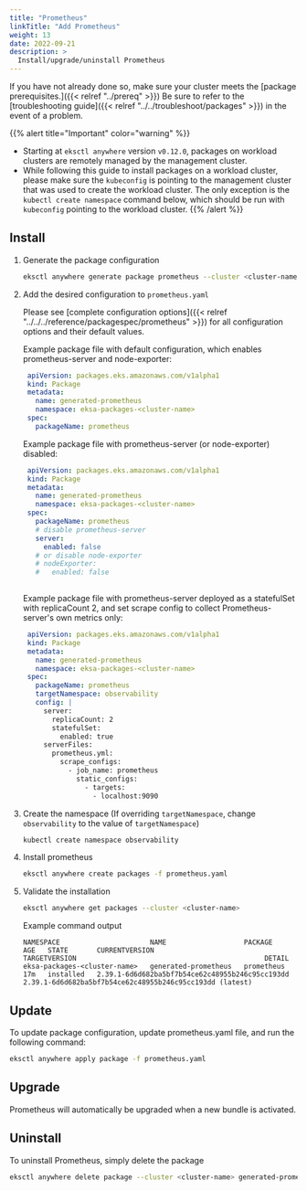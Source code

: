 ```yaml
---
title: "Prometheus"
linkTitle: "Add Prometheus"
weight: 13
date: 2022-09-21
description: >
  Install/upgrade/uninstall Prometheus
---
```


If you have not already done so, make sure your cluster meets the [package prerequisites.]({{< relref "../prereq" >}})
Be sure to refer to the [troubleshooting guide]({{< relref "../../troubleshoot/packages" >}}) in the event of a problem.

   {{% alert title="Important" color="warning" %}}
   * Starting at `eksctl anywhere` version `v0.12.0`, packages on workload clusters are remotely managed by the management cluster.
   * While following this guide to install packages on a workload cluster, please make sure the `kubeconfig` is pointing to the management cluster that was used to create the workload cluster. The only exception is the `kubectl create namespace` command below, which should be run with `kubeconfig` pointing to the workload cluster.
   {{% /alert %}}

## Install

<!-- this content needs to be indented so the numbers are automatically incremented -->
1. Generate the package configuration
   ```bash
   eksctl anywhere generate package prometheus --cluster <cluster-name> > prometheus.yaml
   ```

1. Add the desired configuration to `prometheus.yaml`

   Please see [complete configuration options]({{< relref "../../../reference/packagespec/prometheus" >}}) for all configuration options and their default values.

   Example package file with default configuration, which enables prometheus-server and node-exporter:
   ```yaml
    apiVersion: packages.eks.amazonaws.com/v1alpha1
    kind: Package
    metadata:
      name: generated-prometheus
      namespace: eksa-packages-<cluster-name>
    spec:
      packageName: prometheus
   ```

   Example package file with prometheus-server (or node-exporter) disabled:
   ```yaml
    apiVersion: packages.eks.amazonaws.com/v1alpha1
    kind: Package
    metadata:
      name: generated-prometheus
      namespace: eksa-packages-<cluster-name>
    spec:
      packageName: prometheus
      # disable prometheus-server
      server:
        enabled: false
      # or disable node-exporter
      # nodeExporter:
      #   enabled: false
      
   ```

   Example package file with prometheus-server deployed as a statefulSet with replicaCount 2, and set scrape config to collect Prometheus-server's own metrics only:
   ```yaml
    apiVersion: packages.eks.amazonaws.com/v1alpha1
    kind: Package
    metadata:
      name: generated-prometheus
      namespace: eksa-packages-<cluster-name>
    spec:
      packageName: prometheus
      targetNamespace: observability
      config: | 
        server:
          replicaCount: 2
          statefulSet:
            enabled: true
        serverFiles:
          prometheus.yml:
            scrape_configs:
              - job_name: prometheus
                static_configs:
                  - targets:
                    - localhost:9090
   ```

1. Create the namespace
  (If overriding `targetNamespace`, change `observability` to the value of `targetNamespace`)
    ```bash
    kubectl create namespace observability
    ```

1. Install prometheus

    ```bash
    eksctl anywhere create packages -f prometheus.yaml
    ```

1. Validate the installation

    ```bash
    eksctl anywhere get packages --cluster <cluster-name>
    ```

   Example command output
    ```
    NAMESPACE                      NAME                   PACKAGE      AGE   STATE       CURRENTVERSION                                    TARGETVERSION                                              DETAIL
    eksa-packages-<cluster-name>   generated-prometheus   prometheus   17m   installed   2.39.1-6d6d682ba5bf7b54ce62c48955b246c95cc193dd   2.39.1-6d6d682ba5bf7b54ce62c48955b246c95cc193dd (latest)
    ```

## Update
To update package configuration, update prometheus.yaml file, and run the following command:
```bash
eksctl anywhere apply package -f prometheus.yaml
```

## Upgrade

Prometheus will automatically be upgraded when a new bundle is activated.

## Uninstall

To uninstall Prometheus, simply delete the package

```bash
eksctl anywhere delete package --cluster <cluster-name> generated-prometheus
```
